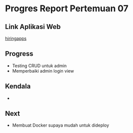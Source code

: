 # Progres Report Pertemuan 07

## Link Aplikasi Web

[hiringapps](https://github.com/gilangtejakrishna/hiringapps)

## Progress

- Testing CRUD untuk admin
- Memperbaiki admin login view

## Kendala

-

## Next

- Membuat Docker supaya mudah untuk dideploy
